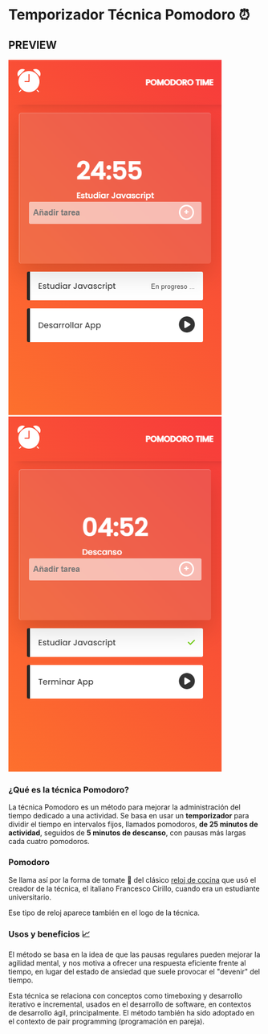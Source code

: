 # Temporizador Técnica Pomodoro :alarm_clock:

## PREVIEW

<img src="https://github.com/EveNavarro/pomodoro/blob/master/images/in%20progress.png">  <img src="https://github.com/EveNavarro/pomodoro/blob/master/images/done.png">

### ¿Qué es la técnica Pomodoro?

La técnica Pomodoro es un método para mejorar la administración del tiempo dedicado a una actividad. Se basa en usar un <b>temporizador</b> para dividir el tiempo en intervalos fijos, llamados pomodoros, <b>de 25 minutos de actividad</b>, seguidos de <b>5 minutos de descanso</b>, con pausas más largas cada cuatro pomodoros.

### Pomodoro

  Se llama así por la forma de tomate :tomato: del clásico <a href="https://hips.hearstapps.com/hmg-prod.s3.amazonaws.com/images/61u0-c-pjwl-sl1181-1552307668.jpg?crop=1xw:1xh;center,top&resize=480:*">reloj de cocina</a> que usó el creador de la técnica, el italiano Francesco Cirillo, cuando era un estudiante universitario.

Ese tipo de reloj aparece también en el logo de la técnica.

### Usos y beneficios :chart_with_upwards_trend:

El método se basa en la idea de que las pausas regulares pueden mejorar la agilidad mental, y nos motiva a ofrecer una respuesta eficiente frente al tiempo, en lugar del estado de ansiedad que suele provocar el "devenir" del tiempo.

Esta técnica se relaciona con conceptos como timeboxing y desarrollo iterativo e incremental, usados en el desarrollo de software, en contextos de desarrollo ágil, principalmente. El método también ha sido adoptado en el contexto de pair programming (programación en pareja).
